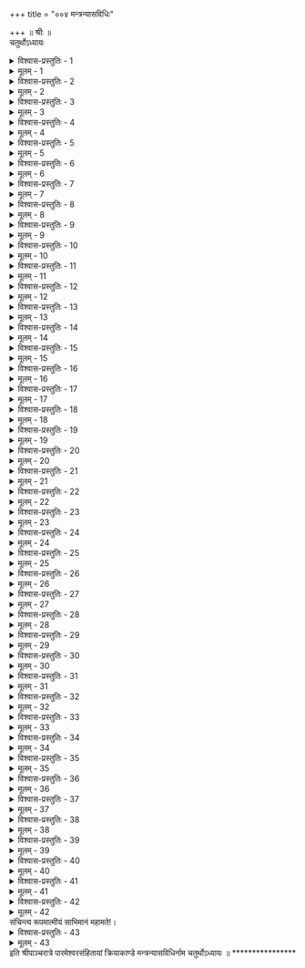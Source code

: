 +++
title = "००४ मन्त्रन्यासविधिः"

+++
॥ श्रीः ॥  
चतुर्थोऽध्यायः  

<details><summary>विश्वास-प्रस्तुतिः - 1</summary>

संशुद्धविग्रहो मन्त्री मन्त्रन्यासं समाचरेत्।  
येन विन्यस्तमात्रेण देवदेवसमो भवेत् ॥ 1 ॥
</details>

<details><summary>मूलम् - 1</summary>

संशुद्धविग्रहो मन्त्री मन्त्रन्यासं समाचरेत्।  
येन विन्यस्तमात्रेण देवदेवसमो भवेत् ॥ 1 ॥
</details>

<details><summary>विश्वास-प्रस्तुतिः - 2</summary>

पूजादिसर्वकार्याणामधिकारी(रः) च जायते।  
भवेद्वै सर्वसिद्धीनामाविर्भावस्तु येन च ॥ 2 ॥
</details>

<details><summary>मूलम् - 2</summary>

पूजादिसर्वकार्याणामधिकारी(रः) च जायते।  
भवेद्वै सर्वसिद्धीनामाविर्भावस्तु येन च ॥ 2 ॥
</details>

<details><summary>विश्वास-प्रस्तुतिः - 3</summary>

यं कृत्वा निर्भयस्तिष्ठेद्देशे दुष्टसमाकुले।  
विजयश्चापमृत्यूनां स्याद्येन विहितेन च ॥ 3 ॥
</details>

<details><summary>मूलम् - 3</summary>

यं कृत्वा निर्भयस्तिष्ठेद्देशे दुष्टसमाकुले।  
विजयश्चापमृत्यूनां स्याद्येन विहितेन च ॥ 3 ॥
</details>

<details><summary>विश्वास-प्रस्तुतिः - 4</summary>

व्यापारो मानसो ह्येष न्यासाख्यो यद्यपि स्मृतः।  
न बध्नाति स्थितिं सम्यक् तथाऽपि क्रियया विना ॥ 4 ॥
</details>

<details><summary>मूलम् - 4</summary>

व्यापारो मानसो ह्येष न्यासाख्यो यद्यपि स्मृतः।  
न बध्नाति स्थितिं सम्यक् तथाऽपि क्रियया विना ॥ 4 ॥
</details>

<details><summary>विश्वास-प्रस्तुतिः - 5</summary>

कराधीना पुनस्सा तु प्राङ्न्यासस्तु तयोः स्थितः।  
अथ हस्तद्वये न्यस्य दीप्तिमद्‌द्वादशाक्षरम् ॥ 5 ॥
</details>

<details><summary>मूलम् - 5</summary>

कराधीना पुनस्सा तु प्राङ्न्यासस्तु तयोः स्थितः।  
अथ हस्तद्वये न्यस्य दीप्तिमद्‌द्वादशाक्षरम् ॥ 5 ॥
</details>

<details><summary>विश्वास-प्रस्तुतिः - 6</summary>

मणिबन्धान्नखाग्रान्तं त्वादित्यातपवत्ततः।  
सृष्टिसंस्थितिसंहारन्यासं कुर्याद्यथाविधि ॥ 6 ॥
</details>

<details><summary>मूलम् - 6</summary>

मणिबन्धान्नखाग्रान्तं त्वादित्यातपवत्ततः।  
सृष्टिसंस्थितिसंहारन्यासं कुर्याद्यथाविधि ॥ 6 ॥
</details>

<details><summary>विश्वास-प्रस्तुतिः - 7</summary>

दक्षहस्ततलारम्भो वामान्तः सृष्टिसंज्ञितः।  
दक्षाङ्गुष्ठादिको वामतलान्तः स्थितिसंज्ञितः ॥ 7 ॥
</details>

<details><summary>मूलम् - 7</summary>

दक्षहस्ततलारम्भो वामान्तः सृष्टिसंज्ञितः।  
दक्षाङ्गुष्ठादिको वामतलान्तः स्थितिसंज्ञितः ॥ 7 ॥
</details>

<details><summary>विश्वास-प्रस्तुतिः - 8</summary>

वामहस्ततलारम्भो दक्षान्त इतरः स्मृतः।  
सृष्टौ दक्षतले तारं तदङ्गुष्ठादिके क्रमात् ॥ 8 ॥
</details>

<details><summary>मूलम् - 8</summary>

वामहस्ततलारम्भो दक्षान्त इतरः स्मृतः।  
सृष्टौ दक्षतले तारं तदङ्गुष्ठादिके क्रमात् ॥ 8 ॥
</details>

<details><summary>विश्वास-प्रस्तुतिः - 9</summary>

अङ्गुलीनां तु दशके यावद्वामकनिष्ठिका।  
विन्यस्य दशवर्णांस्तु न्यसेद्वामतलेऽन्तिमम् ॥ 9 ॥
</details>

<details><summary>मूलम् - 9</summary>

अङ्गुलीनां तु दशके यावद्वामकनिष्ठिका।  
विन्यस्य दशवर्णांस्तु न्यसेद्वामतलेऽन्तिमम् ॥ 9 ॥
</details>

<details><summary>विश्वास-प्रस्तुतिः - 10</summary>

स्थित्याख्ये दक्षिणाङ्गुष्ठादारभ्याङ्गुलिपञ्चके।  
तत्तलान्तं तु ताराद्यं वर्णषट्‌कं तु विन्यसेत् ॥ 10 ॥
</details>

<details><summary>मूलम् - 10</summary>

स्थित्याख्ये दक्षिणाङ्गुष्ठादारभ्याङ्गुलिपञ्चके।  
तत्तलान्तं तु ताराद्यं वर्णषट्‌कं तु विन्यसेत् ॥ 10 ॥
</details>

<details><summary>विश्वास-प्रस्तुतिः - 11</summary>

वामाङ्गुष्ठात्तत्तलान्तं विन्यसेत् षट्‌कमुत्तरम्।  
संहाराख्येऽक्षरं न्यस्य वामहस्ततलेऽन्तिमम् ॥ 11 ॥
</details>

<details><summary>मूलम् - 11</summary>

वामाङ्गुष्ठात्तत्तलान्तं विन्यसेत् षट्‌कमुत्तरम्।  
संहाराख्येऽक्षरं न्यस्य वामहस्ततलेऽन्तिमम् ॥ 11 ॥
</details>

<details><summary>विश्वास-प्रस्तुतिः - 12</summary>

अप्ययाख्यक्रमेणैव दक्षहस्ततलावधि।  
ततो वर्णगणं शेषं न्यसेत् प्रणवपश्चिमम् ॥ 12 ॥
</details>

<details><summary>मूलम् - 12</summary>

अप्ययाख्यक्रमेणैव दक्षहस्ततलावधि।  
ततो वर्णगणं शेषं न्यसेत् प्रणवपश्चिमम् ॥ 12 ॥
</details>

<details><summary>विश्वास-प्रस्तुतिः - 13</summary>

तर्जन्या तत्तदङ्गुष्ठे तत्तदङ्गुष्ठकेन च।  
तर्जन्यादिषु शाखासु तत्तन्मध्यमया तले ॥ 13 ॥
</details>

<details><summary>मूलम् - 13</summary>

तर्जन्या तत्तदङ्गुष्ठे तत्तदङ्गुष्ठकेन च।  
तर्जन्यादिषु शाखासु तत्तन्मध्यमया तले ॥ 13 ॥
</details>

<details><summary>विश्वास-प्रस्तुतिः - 14</summary>

न्यासं कुर्याद्यथायोगं ततोऽङ्गन्यासमाचरेत्।  
आरभ्य दक्षिणाङ्गुष्ठाच्छाखासु दशसु द्विज! ॥ 14 ॥
</details>

<details><summary>मूलम् - 14</summary>

न्यासं कुर्याद्यथायोगं ततोऽङ्गन्यासमाचरेत्।  
आरभ्य दक्षिणाङ्गुष्ठाच्छाखासु दशसु द्विज! ॥ 14 ॥
</details>

<details><summary>विश्वास-प्रस्तुतिः - 15</summary>

क्रमाद्वामकनिष्ठान्तं दक्षिणादि तलद्वये।  
हृदादिद्वादशाङ्गानि भास्वद्रूपाणि विन्यसेत् ॥ 15 ॥
</details>

<details><summary>मूलम् - 15</summary>

क्रमाद्वामकनिष्ठान्तं दक्षिणादि तलद्वये।  
हृदादिद्वादशाङ्गानि भास्वद्रूपाणि विन्यसेत् ॥ 15 ॥
</details>

<details><summary>विश्वास-प्रस्तुतिः - 16</summary>

दक्षिणे मध्यतः पझं प्रस्फुरत्किरणोज्ज्वलम्।  
गदां वामतले न्यस्येज्ज्वलन्तीं स्वेन तेजसा ॥ 16 ॥
</details>

<details><summary>मूलम् - 16</summary>

दक्षिणे मध्यतः पझं प्रस्फुरत्किरणोज्ज्वलम्।  
गदां वामतले न्यस्येज्ज्वलन्तीं स्वेन तेजसा ॥ 16 ॥
</details>

<details><summary>विश्वास-प्रस्तुतिः - 17</summary>

दक्षे महाप्रभं चक्रं शङ्खं वामतले न्यसेत्।  
किरीटं दक्षिणे हस्ते श्रीवत्सं वाममध्मतः ॥ 17 ॥
</details>

<details><summary>मूलम् - 17</summary>

दक्षे महाप्रभं चक्रं शङ्खं वामतले न्यसेत्।  
किरीटं दक्षिणे हस्ते श्रीवत्सं वाममध्मतः ॥ 17 ॥
</details>

<details><summary>विश्वास-प्रस्तुतिः - 18</summary>

कौस्तुभं दक्षिणतले वनमालां तथाऽपरे।  
श्रियं दक्षिणहस्ते तु पुष्टिं वामतले न्यसेत् ॥ 18 ॥
</details>

<details><summary>मूलम् - 18</summary>

कौस्तुभं दक्षिणतले वनमालां तथाऽपरे।  
श्रियं दक्षिणहस्ते तु पुष्टिं वामतले न्यसेत् ॥ 18 ॥
</details>

<details><summary>विश्वास-प्रस्तुतिः - 19</summary>

अङ्गुष्ठाद्दक्षिणादादौ वामान्तं मूलदेशतः।  
गारुडं विन्यसेन्मन्त्रं दशस्वङ्‌गुलिषु क्रमात् ॥ 19 ॥
</details>

<details><summary>मूलम् - 19</summary>

अङ्गुष्ठाद्दक्षिणादादौ वामान्तं मूलदेशतः।  
गारुडं विन्यसेन्मन्त्रं दशस्वङ्‌गुलिषु क्रमात् ॥ 19 ॥
</details>

<details><summary>विश्वास-प्रस्तुतिः - 20</summary>

अनेन विधिना पूर्वं हस्तन्यासं समाचरेत्।  
या विभोः परमा शक्तिर्हृत्पझकुहरान्तगा ॥ 20 ॥
</details>

<details><summary>मूलम् - 20</summary>

अनेन विधिना पूर्वं हस्तन्यासं समाचरेत्।  
या विभोः परमा शक्तिर्हृत्पझकुहरान्तगा ॥ 20 ॥
</details>

<details><summary>विश्वास-प्रस्तुतिः - 21</summary>

वायव्यं रूपमास्थाय दशधा संव्यवस्थिता।  
इच्छया स्वप्रवाहेण पाणिमार्गेण निर्गता ॥ 21 ॥
</details>

<details><summary>मूलम् - 21</summary>

वायव्यं रूपमास्थाय दशधा संव्यवस्थिता।  
इच्छया स्वप्रवाहेण पाणिमार्गेण निर्गता ॥ 21 ॥
</details>

<details><summary>विश्वास-प्रस्तुतिः - 22</summary>

नाडीदशकमाश्रित्य ता एवाङ्‌गुलयो मताः।  
अत एव द्विजश्रेष्ठ! शक्त्याख्ये प्रभुविग्रहे ॥ 22 ॥
</details>

<details><summary>मूलम् - 22</summary>

नाडीदशकमाश्रित्य ता एवाङ्‌गुलयो मताः।  
अत एव द्विजश्रेष्ठ! शक्त्याख्ये प्रभुविग्रहे ॥ 22 ॥
</details>

<details><summary>विश्वास-प्रस्तुतिः - 23</summary>

पूर्वं मन्त्रगणं न्यस्य ततो भूतमये न्यसेत्।  
विग्रहे मन्त्रसंघातं यथा तदवधारय ॥ 23 ॥
</details>

<details><summary>मूलम् - 23</summary>

पूर्वं मन्त्रगणं न्यस्य ततो भूतमये न्यसेत्।  
विग्रहे मन्त्रसंघातं यथा तदवधारय ॥ 23 ॥
</details>

<details><summary>विश्वास-प्रस्तुतिः - 24</summary>

आमूर्ध्नश्चरणान्तं च द्वादशार्णं न्यसेत्तनौ।  
व्यापकत्वेन विन्यस्य पादाद्‌भूयः शिरोऽन्तिमम् ॥ 24 ॥
</details>

<details><summary>मूलम् - 24</summary>

आमूर्ध्नश्चरणान्तं च द्वादशार्णं न्यसेत्तनौ।  
व्यापकत्वेन विन्यस्य पादाद्‌भूयः शिरोऽन्तिमम् ॥ 24 ॥
</details>

<details><summary>विश्वास-प्रस्तुतिः - 25</summary>

सृष्टिसंस्थितिसंहारन्यासं कुर्यात्ततः परम्।  
मूर्धादिपादपर्यन्तः सृष्टिन्यासः प्रकीर्तितः ॥ 25 ॥
</details>

<details><summary>मूलम् - 25</summary>

सृष्टिसंस्थितिसंहारन्यासं कुर्यात्ततः परम्।  
मूर्धादिपादपर्यन्तः सृष्टिन्यासः प्रकीर्तितः ॥ 25 ॥
</details>

<details><summary>विश्वास-प्रस्तुतिः - 26</summary>

पादादिश्च शिरोऽन्तस्तु संहृतिन्यास उच्यते।  
यथाऽभिलषितं कुर्यात् सर्वथा कर्तुरिच्छया ॥ 26 ॥
</details>

<details><summary>मूलम् - 26</summary>

पादादिश्च शिरोऽन्तस्तु संहृतिन्यास उच्यते।  
यथाऽभिलषितं कुर्यात् सर्वथा कर्तुरिच्छया ॥ 26 ॥
</details>

<details><summary>विश्वास-प्रस्तुतिः - 27</summary>

मूर्ध्नि वक्त्रेंऽसयुग्मे च क्रमात् सव्येतरे हृदि।  
पृष्ठे नाभौ तथा कट्यां जानुनोरथ पादयोः ॥ 27 ॥
</details>

<details><summary>मूलम् - 27</summary>

मूर्ध्नि वक्त्रेंऽसयुग्मे च क्रमात् सव्येतरे हृदि।  
पृष्ठे नाभौ तथा कट्यां जानुनोरथ पादयोः ॥ 27 ॥
</details>

<details><summary>विश्वास-प्रस्तुतिः - 28</summary>

क्रमेण प्रणवाद्यं तु यान्तं द्वादशवर्णकम्।  
विन्यसेदेष सृष्ट्याख्यो न्यासः प्रोक्तो यथार्थतः ॥ 28 ॥
</details>

<details><summary>मूलम् - 28</summary>

क्रमेण प्रणवाद्यं तु यान्तं द्वादशवर्णकम्।  
विन्यसेदेष सृष्ट्याख्यो न्यासः प्रोक्तो यथार्थतः ॥ 28 ॥
</details>

<details><summary>विश्वास-प्रस्तुतिः - 29</summary>

प्रणवाद्यान्न्यसेद्वर्णान् स्थानेषु हृदयादिषु।  
अह्गोपाङ्गोक्तमार्गेण स्थितिन्यासः प्रकीर्तितः ॥ 29 ॥
</details>

<details><summary>मूलम् - 29</summary>

प्रणवाद्यान्न्यसेद्वर्णान् स्थानेषु हृदयादिषु।  
अह्गोपाङ्गोक्तमार्गेण स्थितिन्यासः प्रकीर्तितः ॥ 29 ॥
</details>

<details><summary>विश्वास-प्रस्तुतिः - 30</summary>

पादयोर्जानुनोः कट्यां नाभौ पृष्ठे हृदन्तरे।  
सव्येतरेसयुग्मे च वक्त्रे मूल्धनि च न्यसेत् ॥ 30 ॥
</details>

<details><summary>मूलम् - 30</summary>

पादयोर्जानुनोः कट्यां नाभौ पृष्ठे हृदन्तरे।  
सव्येतरेसयुग्मे च वक्त्रे मूल्धनि च न्यसेत् ॥ 30 ॥
</details>

<details><summary>विश्वास-प्रस्तुतिः - 31</summary>

यादिवर्णांस्तु तारान्तानेष संहारसंज्ञकः।  
ततो हृदादिस्थानेषु अङ्गोपाह्गानि विन्यसेत् ॥ 31 ॥
</details>

<details><summary>मूलम् - 31</summary>

यादिवर्णांस्तु तारान्तानेष संहारसंज्ञकः।  
ततो हृदादिस्थानेषु अङ्गोपाह्गानि विन्यसेत् ॥ 31 ॥
</details>

<details><summary>विश्वास-प्रस्तुतिः - 32</summary>

न्यसेत्तु हृदये ज्ञानं यतो व्यज्येत तत्र तत्।  
ऐश्वर्यं शिरसोद्देशे यस्मादुपरि तिष्ठति ॥ 32 ॥
</details>

<details><summary>मूलम् - 32</summary>

न्यसेत्तु हृदये ज्ञानं यतो व्यज्येत तत्र तत्।  
ऐश्वर्यं शिरसोद्देशे यस्मादुपरि तिष्ठति ॥ 32 ॥
</details>

<details><summary>विश्वास-प्रस्तुतिः - 33</summary>

प्राकृतं तात्विकं वाऽपि सर्वत्र मुनिसत्तम्!।  
हृदग्नेरूर्ध्वगायां तु शिखायां शक्तिमन्त्रराट् ॥ 33 ॥
</details>

<details><summary>मूलम् - 33</summary>

प्राकृतं तात्विकं वाऽपि सर्वत्र मुनिसत्तम्!।  
हृदग्नेरूर्ध्वगायां तु शिखायां शक्तिमन्त्रराट् ॥ 33 ॥
</details>

<details><summary>विश्वास-प्रस्तुतिः - 34</summary>

बलं चाखिलगात्राणां त्वग्गतं वायुना सह।  
मूर्छितं सर्वगात्रैर्यत्तद्वीर्यं हस्तयोर्न्यसेत् ॥ 34 ॥
</details>

<details><summary>मूलम् - 34</summary>

बलं चाखिलगात्राणां त्वग्गतं वायुना सह।  
मूर्छितं सर्वगात्रैर्यत्तद्वीर्यं हस्तयोर्न्यसेत् ॥ 34 ॥
</details>

<details><summary>विश्वास-प्रस्तुतिः - 35</summary>

अन्तर्बोधस्वरूपं यत् प्राकृतध्वान्तशान्तिकृत।  
तेजस्तत्तैजसे स्थाने न्यासकाले समस्यते ॥ 35 ॥
</details>

<details><summary>मूलम् - 35</summary>

अन्तर्बोधस्वरूपं यत् प्राकृतध्वान्तशान्तिकृत।  
तेजस्तत्तैजसे स्थाने न्यासकाले समस्यते ॥ 35 ॥
</details>

<details><summary>विश्वास-प्रस्तुतिः - 36</summary>

यथोक्तविधिना सोऽयं विधिरूर्ध्वं प्रवक्ष्यते।  
ततः पझगदाचक्रशङ्खान् प्राग्वत्तु विन्यसेत् ॥ 36 ॥
</details>

<details><summary>मूलम् - 36</summary>

यथोक्तविधिना सोऽयं विधिरूर्ध्वं प्रवक्ष्यते।  
ततः पझगदाचक्रशङ्खान् प्राग्वत्तु विन्यसेत् ॥ 36 ॥
</details>

<details><summary>विश्वास-प्रस्तुतिः - 37</summary>

किरीटं मूर्ध्नि विन्यस्य(स्येत्) वह्न्यर्कायुतदीधितिम्।  
श्रीवत्सं वक्षसोऽवामे पूर्णेन्दुसदृशद्युतिम् ॥ 37 ॥
</details>

<details><summary>मूलम् - 37</summary>

किरीटं मूर्ध्नि विन्यस्य(स्येत्) वह्न्यर्कायुतदीधितिम्।  
श्रीवत्सं वक्षसोऽवामे पूर्णेन्दुसदृशद्युतिम् ॥ 37 ॥
</details>

<details><summary>विश्वास-प्रस्तुतिः - 38</summary>

कौस्तुभं हृदये न्यस्य चण्डदीधितिलक्षणम्।  
नानाब्जवनपुष्पोत्थां वनमालां च कण्ठतः ॥ 38 ॥
</details>

<details><summary>मूलम् - 38</summary>

कौस्तुभं हृदये न्यस्य चण्डदीधितिलक्षणम्।  
नानाब्जवनपुष्पोत्थां वनमालां च कण्ठतः ॥ 38 ॥
</details>

<details><summary>विश्वास-प्रस्तुतिः - 39</summary>

आचांसाद्धक्षिणे भागे न्यस्या श्रीरुत्तरे तथा।  
पुष्टिं गुल्फावसाने च गरुडं चोरुमूलतः ॥ 39 ॥
</details>

<details><summary>मूलम् - 39</summary>

आचांसाद्धक्षिणे भागे न्यस्या श्रीरुत्तरे तथा।  
पुष्टिं गुल्फावसाने च गरुडं चोरुमूलतः ॥ 39 ॥
</details>

<details><summary>विश्वास-प्रस्तुतिः - 40</summary>

भास्वद्रूपाणि चाङ्गानि चिदेकविभवानि च।  
किरीटादीनि चान्यानि सर्वाण्याभरणानि च ॥ 40 ॥
</details>

<details><summary>मूलम् - 40</summary>

भास्वद्रूपाणि चाङ्गानि चिदेकविभवानि च।  
किरीटादीनि चान्यानि सर्वाण्याभरणानि च ॥ 40 ॥
</details>

<details><summary>विश्वास-प्रस्तुतिः - 41</summary>

यथा प्रसिद्धरूपाणि स्वस्वकान्तिधराणि च।  
मन्त्रन्यासं तु कृत्वैवं यथोद्दिष्टकमेण तु ॥ 41 ॥
</details>

<details><summary>मूलम् - 41</summary>

यथा प्रसिद्धरूपाणि स्वस्वकान्तिधराणि च।  
मन्त्रन्यासं तु कृत्वैवं यथोद्दिष्टकमेण तु ॥ 41 ॥
</details>

<details><summary>विश्वास-प्रस्तुतिः - 42</summary>

आमूलमन्त्रात् सर्वासां मुद्राणां बन्धमाचरेत्।  
स्वं स्वं(चो) उदीरयन्मन्त्रं परमेश्वरवत्ततः ॥ 42 ॥
</details>

<details><summary>मूलम् - 42</summary>

आमूलमन्त्रात् सर्वासां मुद्राणां बन्धमाचरेत्।  
स्वं स्वं(चो) उदीरयन्मन्त्रं परमेश्वरवत्ततः ॥ 42 ॥
</details>
संचिन्त्य रूपमात्मीयं साभिमानं महामते!।  

<details><summary>विश्वास-प्रस्तुतिः - 43</summary>

मूलमन्त्राभिजप्तं च कुसुमं च शिखावधौ।  
स्वविग्रहे तु शिरसा दद्याद्गन्धाम्बुभावितम् ॥ 43 ॥
</details>

<details><summary>मूलम् - 43</summary>

मूलमन्त्राभिजप्तं च कुसुमं च शिखावधौ।  
स्वविग्रहे तु शिरसा दद्याद्गन्धाम्बुभावितम् ॥ 43 ॥
</details>
इति श्रीपाञ्चरात्रे पारमेश्वरसंहितायां क्रियाकाण्डे मन्त्रन्यासविधिर्नाम चतुर्थोऽध्यायः ॥  
****************